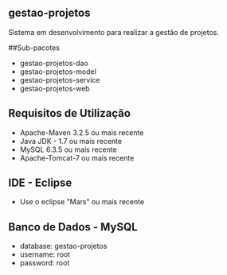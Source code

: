 ## gestao-projetos
Sistema em desenvolvimento para realizar a gestão de projetos.

##Sub-pacotes

* gestao-projetos-dao
* gestao-projetos-model
* gestao-projetos-service
* gestao-projetos-web

## Requisitos de Utilização
* Apache-Maven 3.2.5 ou mais recente
* Java JDK - 1.7 ou mais recente
* MySQL 6.3.5 ou mais recente
* Apache-Tomcat-7 ou mais recente

## IDE - Eclipse

* Use o eclipse "Mars" ou mais recente

## Banco de Dados - MySQL

* database: gestao-projetos
* username: root
* password: root